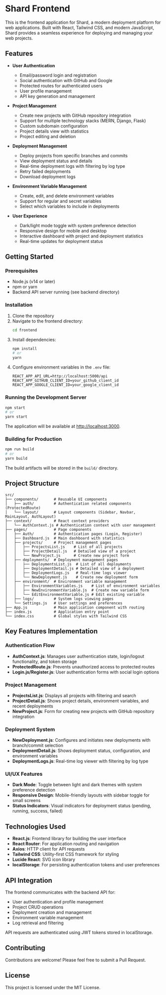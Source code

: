 # Shard Frontend

This is the frontend application for Shard, a modern deployment platform for web applications. Built with React, Tailwind CSS, and modern JavaScript, Shard provides a seamless experience for deploying and managing your web projects.

## Features

- **User Authentication**
  - Email/password login and registration
  - Social authentication with GitHub and Google
  - Protected routes for authenticated users
  - User profile management
  - API key generation and management

- **Project Management**
  - Create new projects with GitHub repository integration
  - Support for multiple technology stacks (MERN, Django, Flask)
  - Custom subdomain configuration
  - Project details view with statistics
  - Project editing and deletion

- **Deployment Management**
  - Deploy projects from specific branches and commits
  - View deployment status and details
  - Real-time deployment logs with filtering by log type
  - Retry failed deployments
  - Download deployment logs

- **Environment Variable Management**
  - Create, edit, and delete environment variables
  - Support for regular and secret variables
  - Select which variables to include in deployments

- **User Experience**
  - Dark/light mode toggle with system preference detection
  - Responsive design for mobile and desktop
  - Interactive dashboard with project and deployment statistics
  - Real-time updates for deployment status

## Getting Started

### Prerequisites

- Node.js (v14 or later)
- npm or yarn
- Backend API server running (see backend directory)

### Installation

1. Clone the repository
2. Navigate to the frontend directory:
   ```bash
   cd frontend
   ```
3. Install dependencies:
   ```bash
   npm install
   # or
   yarn
   ```
4. Configure environment variables in the `.env` file:
   ```
   REACT_APP_API_URL=http://localhost:5000/api
   REACT_APP_GITHUB_CLIENT_ID=your_github_client_id
   REACT_APP_GOOGLE_CLIENT_ID=your_google_client_id
   ```

### Running the Development Server

```bash
npm start
# or
yarn start
```

The application will be available at [http://localhost:3000](http://localhost:3000).

### Building for Production

```bash
npm run build
# or
yarn build
```

The build artifacts will be stored in the `build/` directory.

## Project Structure

```
src/
├── components/       # Reusable UI components
│   ├── auth/         # Authentication related components (ProtectedRoute)
│   └── layout/       # Layout components (Sidebar, Navbar, MainLayout, AuthLayout)
├── context/          # React context providers
│   └── AuthContext.js # Authentication context with user management
├── pages/            # Page components
│   ├── Auth/         # Authentication pages (Login, Register)
│   ├── Dashboard.js  # Main dashboard with statistics
│   ├── projects/     # Project management pages
│   │   ├── ProjectsList.js    # List of all projects
│   │   ├── ProjectDetail.js   # Detailed view of a project
│   │   └── NewProject.js      # Create new project form
│   ├── deployments/  # Deployment management pages
│   │   ├── DeploymentsList.js  # List of all deployments
│   │   ├── DeploymentDetail.js # Detailed view of a deployment
│   │   ├── DeploymentLogs.js   # Real-time logs viewer
│   │   └── NewDeployment.js    # Create new deployment form
│   ├── environment/  # Environment variable management
│   │   ├── EnvironmentVariables.js    # List of environment variables
│   │   ├── NewEnvironmentVariable.js  # Create new variable form
│   │   └── EditEnvironmentVariable.js # Edit existing variable
│   ├── logs/         # System logs viewing pages
│   └── Settings.js   # User settings and preferences
├── App.js            # Main application component with routing
├── index.js          # Application entry point
└── index.css         # Global styles with Tailwind CSS
```

## Key Features Implementation

### Authentication Flow

- **AuthContext.js**: Manages user authentication state, login/logout functionality, and token storage
- **ProtectedRoute.js**: Prevents unauthorized access to protected routes
- **Login.js/Register.js**: User authentication forms with social login options

### Project Management

- **ProjectsList.js**: Displays all projects with filtering and search
- **ProjectDetail.js**: Shows project details, environment variables, and recent deployments
- **NewProject.js**: Form for creating new projects with GitHub repository integration

### Deployment System

- **NewDeployment.js**: Configures and initiates new deployments with branch/commit selection
- **DeploymentDetail.js**: Shows deployment status, configuration, and environment variables
- **DeploymentLogs.js**: Real-time log viewer with filtering by log type

### UI/UX Features

- **Dark Mode**: Toggle between light and dark themes with system preference detection
- **Responsive Design**: Mobile-friendly layouts with sidebar toggle for small screens
- **Status Indicators**: Visual indicators for deployment status (pending, running, success, failed)

## Technologies Used

- **React.js**: Frontend library for building the user interface
- **React Router**: For application routing and navigation
- **Axios**: HTTP client for API requests
- **Tailwind CSS**: Utility-first CSS framework for styling
- **Lucide React**: SVG icon library
- **localStorage**: For persisting authentication tokens and user preferences

## API Integration

The frontend communicates with the backend API for:

- User authentication and profile management
- Project CRUD operations
- Deployment creation and management
- Environment variable management
- Log retrieval and filtering

API requests are authenticated using JWT tokens stored in localStorage.

## Contributing

Contributions are welcome! Please feel free to submit a Pull Request.

## License

This project is licensed under the MIT License.